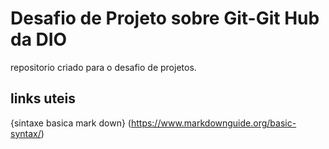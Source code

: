 # Desafio de Projeto sobre Git-Git Hub da DIO
repositorio criado para o desafio de projetos.

## links uteis
{sintaxe basica mark down} (https://www.markdownguide.org/basic-syntax/)
